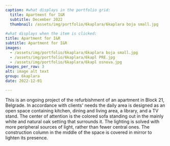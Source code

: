 ```yaml
---
caption: #what displays in the portfolio grid:
  title: Apartment for I&R
  subtitle: December 2022
  thumbnail: /assets/img/portfolio/6kaplara/6kaplara boja small.jpg
  
#what displays when the item is clicked:
title: Apartment for I&R
subtitle: Apartment for I&R
images: 
  - /assets/img/portfolio/6kaplara/6kaplara boja small.jpg
  - /assets/img/portfolio/6kaplara/6kapl PRE.jpg
  - /assets/img/portfolio/6kaplara/6kapl osnova.jpg
images_per_row: 3
alt: image alt text
group: 6kaplara
date: 2022-12-01

---
```

This is an ongoing project of the refurbishment of an apartment in Block 21, Belgrade. In accordance with clients' needs the daily area is designed as an open space containing kitchen, dining and living area, a library, and a TV stand. The center of attention is the colored sofa standing out in the mainly white and natural oak setting that surrounds it. The lighting is solved with more peripheral sources of light, rather than fewer central ones. The construction column in the middle of the space is covered in mirror to lighten its presence.
